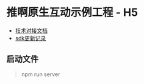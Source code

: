 # 推啊原生互动示例工程 - H5

- [技术对接文档](/docs/TUIA-SDK.md)
- [sdk更新记录](/docs/CHANGELOG.md)


## 启动文件

> npm run server